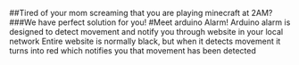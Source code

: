 ##Tired of your mom screaming that you are playing minecraft at 2AM?
###We have perfect solution for you!
#Meet arduino Alarm!
Arduino alarm is designed to detect movement and notify you through website in your local network
Entire website is normally black, but when it detects movement it turns into red which notifies you that movement has been detected
